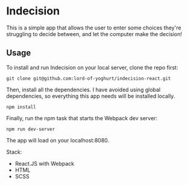 # Indecision

This is a simple app that allows the user to enter some choices they're struggling to decide between,
and let the computer make the decision!

## Usage

To install and run Indecision on your local server, clone the repo first:

`git clone git@github.com:lord-of-yoghurt/indecision-react.git`

Then, install all the dependencies. I have avoided using global dependencies, so everything this app needs
will be installed locally.

`npm install`

Finally, run the npm task that starts the Webpack dev server:

`npm run dev-server`

The app will load on your localhost:8080.

Stack:

- React.JS with Webpack
- HTML
- SCSS

